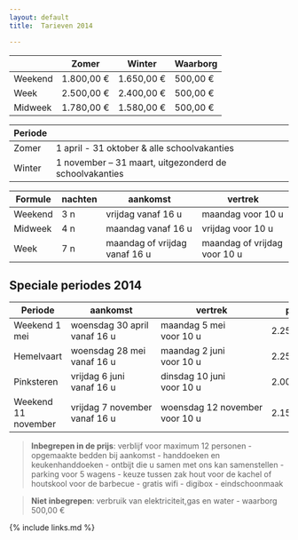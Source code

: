 ```yaml
---
layout: default
title:  Tarieven 2014

---
```


|&nbsp;  | Zomer           | Winter          | Waarborg 
|--------|-----------------|-----------------|-------------
|Weekend | 1.800,00&nbsp;€ | 1.650,00&nbsp;€ | 500,00&nbsp;€ 
|Week    | 2.500,00&nbsp;€ | 2.400,00&nbsp;€ | 500,00&nbsp;€ 
|Midweek | 1.780,00&nbsp;€ | 1.580,00&nbsp;€ | 500,00&nbsp;€ 


|Periode ||
|------- |-------------
|Zomer   |  1 april - 31 oktober  & alle schoolvakanties            
|Winter  |  1 november – 31 maart, uitgezonderd de schoolvakanties 

|Formule | nachten | aankomst                      | vertrek
|--------|---------|-------------------------------|-----------------------------------
|Weekend | 3 n     | vrijdag vanaf&nbsp;16&nbsp;u            | maandag voor&nbsp;10&nbsp;u
|Midweek | 4 n     | maandag vanaf&nbsp;16&nbsp;u            | vrijdag voor&nbsp;10&nbsp;u
|Week    | 7 n     | maandag of vrijdag vanaf&nbsp;16&nbsp;u | maandag of vrijdag voor&nbsp;10&nbsp;u


## Speciale periodes 2014

|Periode             | aankomst                         | vertrek                           | prijs           | nachten
|--------------------|----------------------------------|-----------------------------------|-----------------|-----------
|Weekend 1 mei       | woensdag&nbsp;30&nbsp;april vanaf&nbsp;16&nbsp;u  | maandag&nbsp;5&nbsp;mei voor&nbsp;10&nbsp;u        | 2.250,00&nbsp;€ | 5 n
|Hemelvaart          | woensdag&nbsp;28&nbsp;mei vanaf&nbsp;16&nbsp;u    | maandag&nbsp;2&nbsp;juni voor&nbsp;10&nbsp;u       | 2.250,00&nbsp;€ | 5 n
|Pinksteren          | vrijdag&nbsp;6&nbsp;juni vanaf&nbsp;16&nbsp;u     | dinsdag&nbsp;10&nbsp;juni voor&nbsp;10&nbsp;u      | 2.000,00&nbsp;€ | 4 n
|Weekend 11 november | vrijdag&nbsp;7&nbsp;november vanaf&nbsp;16&nbsp;u | woensdag&nbsp;12&nbsp;november voor&nbsp;10&nbsp;u | 2.150,00&nbsp;€ | 5 n



> **Inbegrepen in de prijs**: verblijf voor maximum 12 personen - opgemaakte bedden bij aankomst - handdoeken en keukenhanddoeken - ontbijt die u samen met ons kan samenstellen - parking voor 5 wagens - keuze tussen zak hout voor de kachel of houtskool voor de barbecue - gratis wifi - digibox - eindschoonmaak

> **Niet inbegrepen**: verbruik van elektriciteit,gas en water - waarborg 500,00 €

{% include links.md %}
